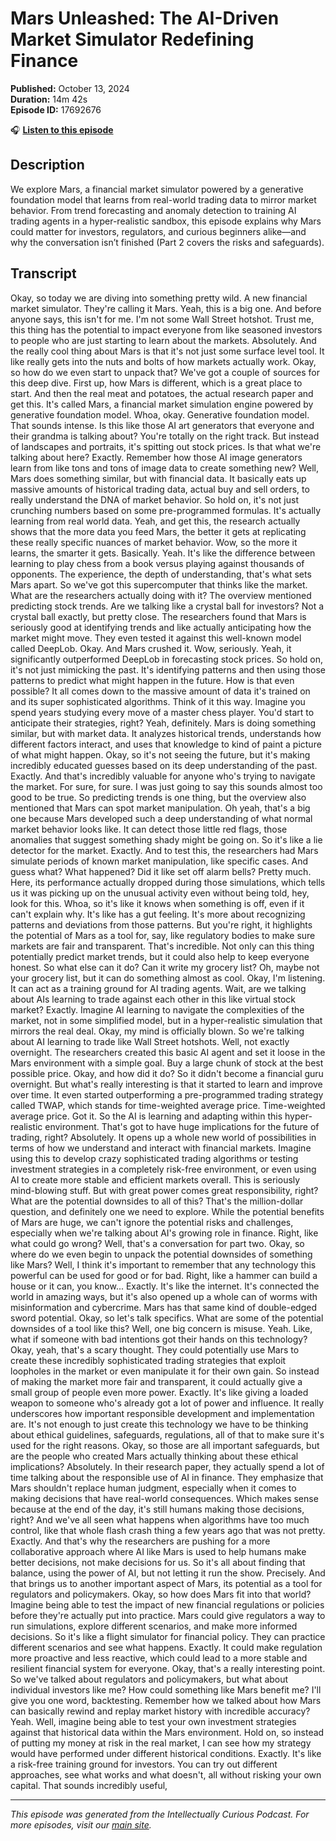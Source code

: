 # Mars Unleashed: The AI-Driven Market Simulator Redefining Finance

**Published:** October 13, 2024  
**Duration:** 14m 42s  
**Episode ID:** 17692676

🎧 **[Listen to this episode](https://intellectuallycurious.buzzsprout.com/2529712/episodes/17692676-mars-unleashed-the-ai-driven-market-simulator-redefining-finance)**

## Description

We explore Mars, a financial market simulator powered by a generative foundation model that learns from real-world trading data to mirror market behavior. From trend forecasting and anomaly detection to training AI trading agents in a hyper-realistic sandbox, this episode explains why Mars could matter for investors, regulators, and curious beginners alike—and why the conversation isn’t finished (Part 2 covers the risks and safeguards).

## Transcript

Okay, so today we are diving into something pretty wild. A new financial market simulator. They're calling it Mars. Yeah, this is a big one. And before anyone says, this isn't for me. I'm not some Wall Street hotshot. Trust me, this thing has the potential to impact everyone from like seasoned investors to people who are just starting to learn about the markets. Absolutely. And the really cool thing about Mars is that it's not just some surface level tool. It like really gets into the nuts and bolts of how markets actually work. Okay, so how do we even start to unpack that? We've got a couple of sources for this deep dive. First up, how Mars is different, which is a great place to start. And then the real meat and potatoes, the actual research paper and get this. It's called Mars, a financial market simulation engine powered by generative foundation model. Whoa, okay. Generative foundation model. That sounds intense. Is this like those AI art generators that everyone and their grandma is talking about? You're totally on the right track. But instead of landscapes and portraits, it's spitting out stock prices. Is that what we're talking about here? Exactly. Remember how those AI image generators learn from like tons and tons of image data to create something new? Well, Mars does something similar, but with financial data. It basically eats up massive amounts of historical trading data, actual buy and sell orders, to really understand the DNA of market behavior. So hold on, it's not just crunching numbers based on some pre-programmed formulas. It's actually learning from real world data. Yeah, and get this, the research actually shows that the more data you feed Mars, the better it gets at replicating these really specific nuances of market behavior. Wow, so the more it learns, the smarter it gets. Basically. Yeah. It's like the difference between learning to play chess from a book versus playing against thousands of opponents. The experience, the depth of understanding, that's what sets Mars apart. So we've got this supercomputer that thinks like the market. What are the researchers actually doing with it? The overview mentioned predicting stock trends. Are we talking like a crystal ball for investors? Not a crystal ball exactly, but pretty close. The researchers found that Mars is seriously good at identifying trends and like actually anticipating how the market might move. They even tested it against this well-known model called DeepLob. Okay. And Mars crushed it. Wow, seriously. Yeah, it significantly outperformed DeepLob in forecasting stock prices. So hold on, it's not just mimicking the past. It's identifying patterns and then using those patterns to predict what might happen in the future. How is that even possible? It all comes down to the massive amount of data it's trained on and its super sophisticated algorithms. Think of it this way. Imagine you spend years studying every move of a master chess player. You'd start to anticipate their strategies, right? Yeah, definitely. Mars is doing something similar, but with market data. It analyzes historical trends, understands how different factors interact, and uses that knowledge to kind of paint a picture of what might happen. Okay, so it's not seeing the future, but it's making incredibly educated guesses based on its deep understanding of the past. Exactly. And that's incredibly valuable for anyone who's trying to navigate the market. For sure, for sure. I was just going to say this sounds almost too good to be true. So predicting trends is one thing, but the overview also mentioned that Mars can spot market manipulation. Oh yeah, that's a big one because Mars developed such a deep understanding of what normal market behavior looks like. It can detect those little red flags, those anomalies that suggest something shady might be going on. So it's like a lie detector for the market. Exactly. And to test this, the researchers had Mars simulate periods of known market manipulation, like specific cases. And guess what? What happened? Did it like set off alarm bells? Pretty much. Here, its performance actually dropped during those simulations, which tells us it was picking up on the unusual activity even without being told, hey, look for this. Whoa, so it's like it knows when something is off, even if it can't explain why. It's like has a gut feeling. It's more about recognizing patterns and deviations from those patterns. But you're right, it highlights the potential of Mars as a tool for, say, like regulatory bodies to make sure markets are fair and transparent. That's incredible. Not only can this thing potentially predict market trends, but it could also help to keep everyone honest. So what else can it do? Can it write my grocery list? Oh, maybe not your grocery list, but it can do something almost as cool. Okay, I'm listening. It can act as a training ground for AI trading agents. Wait, are we talking about AIs learning to trade against each other in this like virtual stock market? Exactly. Imagine AI learning to navigate the complexities of the market, not in some simplified model, but in a hyper-realistic simulation that mirrors the real deal. Okay, my mind is officially blown. So we're talking about AI learning to trade like Wall Street hotshots. Well, not exactly overnight. The researchers created this basic AI agent and set it loose in the Mars environment with a simple goal. Buy a large chunk of stock at the best possible price. Okay, and how did it do? So it didn't become a financial guru overnight. But what's really interesting is that it started to learn and improve over time. It even started outperforming a pre-programmed trading strategy called TWAP, which stands for time-weighted average price. Time-weighted average price. Got it. So the AI is learning and adapting within this hyper-realistic environment. That's got to have huge implications for the future of trading, right? Absolutely. It opens up a whole new world of possibilities in terms of how we understand and interact with financial markets. Imagine using this to develop crazy sophisticated trading algorithms or testing investment strategies in a completely risk-free environment, or even using AI to create more stable and efficient markets overall. This is seriously mind-blowing stuff. But with great power comes great responsibility, right? What are the potential downsides to all of this? That's the million-dollar question, and definitely one we need to explore. While the potential benefits of Mars are huge, we can't ignore the potential risks and challenges, especially when we're talking about AI's growing role in finance. Right, like what could go wrong? Well, that's a conversation for part two. Okay, so where do we even begin to unpack the potential downsides of something like Mars? Well, I think it's important to remember that any technology this powerful can be used for good or for bad. Right, like a hammer can build a house or it can, you know... Exactly. It's like the internet. It's connected the world in amazing ways, but it's also opened up a whole can of worms with misinformation and cybercrime. Mars has that same kind of double-edged sword potential. Okay, so let's talk specifics. What are some of the potential downsides of a tool like this? Well, one big concern is misuse. Yeah. Like, what if someone with bad intentions got their hands on this technology? Okay, yeah, that's a scary thought. They could potentially use Mars to create these incredibly sophisticated trading strategies that exploit loopholes in the market or even manipulate it for their own gain. So instead of making the market more fair and transparent, it could actually give a small group of people even more power. Exactly. It's like giving a loaded weapon to someone who's already got a lot of power and influence. It really underscores how important responsible development and implementation are. It's not enough to just create this technology we have to be thinking about ethical guidelines, safeguards, regulations, all of that to make sure it's used for the right reasons. Okay, so those are all important safeguards, but are the people who created Mars actually thinking about these ethical implications? Absolutely. In their research paper, they actually spend a lot of time talking about the responsible use of AI in finance. They emphasize that Mars shouldn't replace human judgment, especially when it comes to making decisions that have real-world consequences. Which makes sense because at the end of the day, it's still humans making those decisions, right? And we've all seen what happens when algorithms have too much control, like that whole flash crash thing a few years ago that was not pretty. Exactly. And that's why the researchers are pushing for a more collaborative approach where AI like Mars is used to help humans make better decisions, not make decisions for us. So it's all about finding that balance, using the power of AI, but not letting it run the show. Precisely. And that brings us to another important aspect of Mars, its potential as a tool for regulators and policymakers. Okay, so how does Mars fit into that world? Imagine being able to test the impact of new financial regulations or policies before they're actually put into practice. Mars could give regulators a way to run simulations, explore different scenarios, and make more informed decisions. So it's like a flight simulator for financial policy. They can practice different scenarios and see what happens. Exactly. It could make regulation more proactive and less reactive, which could lead to a more stable and resilient financial system for everyone. Okay, that's a really interesting point. So we've talked about regulators and policymakers, but what about individual investors like me? How could something like Mars benefit me? I'll give you one word, backtesting. Remember how we talked about how Mars can basically rewind and replay market history with incredible accuracy? Yeah. Well, imagine being able to test your own investment strategies against that historical data within the Mars environment. Hold on, so instead of putting my money at risk in the real market, I can see how my strategy would have performed under different historical conditions. Exactly. It's like a risk-free training ground for investors. You can try out different approaches, see what works and what doesn't, all without risking your own capital. That sounds incredibly useful,

---
*This episode was generated from the Intellectually Curious Podcast. For more episodes, visit our [main site](https://intellectuallycurious.buzzsprout.com).*
